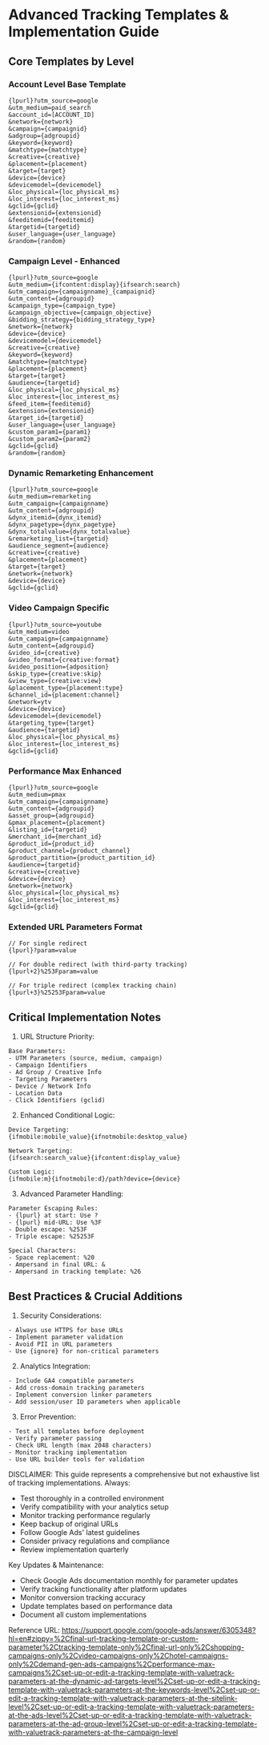 # Advanced Tracking Templates & Implementation Guide

## Core Templates by Level

### Account Level Base Template
```
{lpurl}?utm_source=google
&utm_medium=paid_search
&account_id=[ACCOUNT_ID]
&network={network}
&campaign={campaignid}
&adgroup={adgroupid}
&keyword={keyword}
&matchtype={matchtype}
&creative={creative}
&placement={placement}
&target={target}
&device={device}
&devicemodel={devicemodel}
&loc_physical={loc_physical_ms}
&loc_interest={loc_interest_ms}
&gclid={gclid}
&extensionid={extensionid}
&feeditemid={feeditemid}
&targetid={targetid}
&user_language={user_language}
&random={random}
```

### Campaign Level - Enhanced
```
{lpurl}?utm_source=google
&utm_medium={ifcontent:display}{ifsearch:search}
&utm_campaign={campaignname}_{campaignid}
&utm_content={adgroupid}
&campaign_type={campaign_type}
&campaign_objective={campaign_objective}
&bidding_strategy={bidding_strategy_type}
&network={network}
&device={device}
&devicemodel={devicemodel}
&creative={creative}
&keyword={keyword}
&matchtype={matchtype}
&placement={placement}
&target={target}
&audience={targetid}
&loc_physical={loc_physical_ms}
&loc_interest={loc_interest_ms}
&feed_item={feeditemid}
&extension={extensionid}
&target_id={targetid}
&user_language={user_language}
&custom_param1={param1}
&custom_param2={param2}
&gclid={gclid}
&random={random}
```

### Dynamic Remarketing Enhancement
```
{lpurl}?utm_source=google
&utm_medium=remarketing
&utm_campaign={campaignname}
&utm_content={adgroupid}
&dynx_itemid={dynx_itemid}
&dynx_pagetype={dynx_pagetype}
&dynx_totalvalue={dynx_totalvalue}
&remarketing_list={targetid}
&audience_segment={audience}
&creative={creative}
&placement={placement}
&target={target}
&network={network}
&device={device}
&gclid={gclid}
```

### Video Campaign Specific
```
{lpurl}?utm_source=youtube
&utm_medium=video
&utm_campaign={campaignname}
&utm_content={adgroupid}
&video_id={creative}
&video_format={creative:format}
&video_position={adposition}
&skip_type={creative:skip}
&view_type={creative:view}
&placement_type={placement:type}
&channel_id={placement:channel}
&network=ytv
&device={device}
&devicemodel={devicemodel}
&targeting_type={target}
&audience={targetid}
&loc_physical={loc_physical_ms}
&loc_interest={loc_interest_ms}
&gclid={gclid}
```

### Performance Max Enhanced
```
{lpurl}?utm_source=google
&utm_medium=pmax
&utm_campaign={campaignname}
&utm_content={adgroupid}
&asset_group={adgroupid}
&pmax_placement={placement}
&listing_id={targetid}
&merchant_id={merchant_id}
&product_id={product_id}
&product_channel={product_channel}
&product_partition={product_partition_id}
&audience={targetid}
&creative={creative}
&device={device}
&network={network}
&loc_physical={loc_physical_ms}
&loc_interest={loc_interest_ms}
&gclid={gclid}
```

### Extended URL Parameters Format
```
// For single redirect
{lpurl}?param=value

// For double redirect (with third-party tracking)
{lpurl+2}%253Fparam=value

// For triple redirect (complex tracking chain)
{lpurl+3}%25253Fparam=value
```

## Critical Implementation Notes

1. URL Structure Priority:
```
Base Parameters:
- UTM Parameters (source, medium, campaign)
- Campaign Identifiers
- Ad Group / Creative Info
- Targeting Parameters
- Device / Network Info
- Location Data
- Click Identifiers (gclid)
```

2. Enhanced Conditional Logic:
```
Device Targeting:
{ifmobile:mobile_value}{ifnotmobile:desktop_value}

Network Targeting:
{ifsearch:search_value}{ifcontent:display_value}

Custom Logic:
{ifmobile:m}{ifnotmobile:d}/path?device={device}
```

3. Advanced Parameter Handling:
```
Parameter Escaping Rules:
- {lpurl} at start: Use ?
- {lpurl} mid-URL: Use %3F
- Double escape: %253F
- Triple escape: %25253F

Special Characters:
- Space replacement: %20
- Ampersand in final URL: &
- Ampersand in tracking template: %26
```

## Best Practices & Crucial Additions

1. Security Considerations:
```
- Always use HTTPS for base URLs
- Implement parameter validation
- Avoid PII in URL parameters
- Use {ignore} for non-critical parameters
```

2. Analytics Integration:
```
- Include GA4 compatible parameters
- Add cross-domain tracking parameters
- Implement conversion linker parameters
- Add session/user ID parameters when applicable
```

3. Error Prevention:
```
- Test all templates before deployment
- Verify parameter passing
- Check URL length (max 2048 characters)
- Monitor tracking implementation
- Use URL builder tools for validation
```

DISCLAIMER:
This guide represents a comprehensive but not exhaustive list of tracking implementations. Always:
- Test thoroughly in a controlled environment
- Verify compatibility with your analytics setup
- Monitor tracking performance regularly
- Keep backup of original URLs
- Follow Google Ads' latest guidelines
- Consider privacy regulations and compliance
- Review implementation quarterly

Key Updates & Maintenance:
- Check Google Ads documentation monthly for parameter updates
- Verify tracking functionality after platform updates
- Monitor conversion tracking accuracy
- Update templates based on performance data
- Document all custom implementations

Reference URL: https://support.google.com/google-ads/answer/6305348?hl=en#zippy=%2Cfinal-url-tracking-template-or-custom-parameter%2Ctracking-template-only%2Cfinal-url-only%2Cshopping-campaigns-only%2Cvideo-campaigns-only%2Chotel-campaigns-only%2Cdemand-gen-ads-campaigns%2Cperformance-max-campaigns%2Cset-up-or-edit-a-tracking-template-with-valuetrack-parameters-at-the-dynamic-ad-targets-level%2Cset-up-or-edit-a-tracking-template-with-valuetrack-parameters-at-the-keywords-level%2Cset-up-or-edit-a-tracking-template-with-valuetrack-parameters-at-the-sitelink-level%2Cset-up-or-edit-a-tracking-template-with-valuetrack-parameters-at-the-ads-level%2Cset-up-or-edit-a-tracking-template-with-valuetrack-parameters-at-the-ad-group-level%2Cset-up-or-edit-a-tracking-template-with-valuetrack-parameters-at-the-campaign-level
